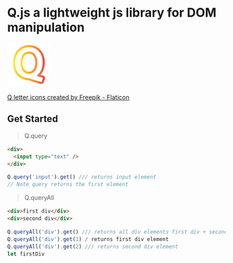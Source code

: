 # Q.js a lightweight js library for DOM manipulation
<div>
<img src="./letter-q.png" style="width:100px;margin:auto"/>
  
  <a href="https://www.flaticon.com/free-icons/q-letter" title="faq icons">Q letter icons created by Freepik - Flaticon</a>
</div>

## Get Started
> Q.query
```html
<div>
  <input type="text" />
</div>
```
```javascript
Q.query('input').get() /// returns input element
// Note query returns the first element
```
> Q.queryAll
 ```html
 <div>first div</div>
 <div>second div</div>
 ```
 ```javascript
 Q.queryAll('div').get() /// returns all div elements first div + second div
 Q.queryAll('div').get(1) / returns first div element
 Q.queryAll('div').get(2) /// returns second div element
 let firstDiv 
 ```
